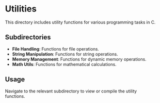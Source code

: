 # Utilities

This directory includes utility functions for various programming tasks in C.

## Subdirectories

- **File Handling**: Functions for file operations.
- **String Manipulation**: Functions for string operations.
- **Memory Management**: Functions for dynamic memory operations.
- **Math Utils**: Functions for mathematical calculations.

## Usage

Navigate to the relevant subdirectory to view or compile the utility functions.